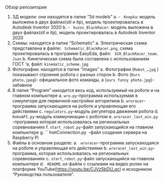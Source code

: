 Обзор репозитория
1.	3Д модели: они находятся в папке “3d models”
a.	  - `` Knopka``: модель выложена в двух файлах(stl и itp), модель проектировалась в  Autodesk Inventor 2020
b.	  - `` kuzov_BlackRacer``: модель выложена в двух файлах(stl и itp), модель проектировалась в  Autodesk Inventor 2020
2.	Схемы: находятся в папке “Schematic”
a.	Электрическая схема представлена в файле: `` Schematic_BlackRacer.png``, схема проектировалась в программе EasyEda, файл: `` SCH_BlackRacer_team. Json``
b.	 Кинетическая схема была составлена с использованием ГОСТ ‘а, файл: ``kinematic_scheme.jpg``
3.	Фотографии: находятся в папке “images”
a.	Фотографии (`` Robot_…jpg `` ) показывают строение робота с разных сторон
b.	Фото (`` Ours photo.jpeg ``)- официальное фото команды, а (`` ours funny photo.jpg ``)- забавное
4.	В папке “Program” находится весь код, используемый на роботе и на главном компьютере
a.	`` wro.py ``-программа используемая в симуляторе для первичной настройки алгоритмов
b.	`` wroracer ``-программа запускающаяся на роботе и управляющая его действиями
c.	`` regulators.py ``-модуль регулятора движения робота
d.	`` RoboAPI.py``-модуль коммуникации с роботом
e.	`` wroracer_last_win.py `` -программа которая использовалась на региональных соревнованиях
f.	`` start_robot.py ``-файл запускающийся на главном компьютере 
g.	`` InetConnection.py` `-файл создания сервера на Raspberry Pi
5.	Файлы в основном разделе:
a.	`` wroracer``-программа запускающаяся на роботе и управляющая его действиями
b.	``wroracer_last_win.py``-программа, которая использовалась на региональных соревнованиях
c.	``start_robot.py``-файл запускающийся на главном компьютере 
d.	`` README.md``-файли с ссылками на видео ролик на платформе YouTube(https://youtu.be/CJVz5bDU_gc) и исходником “Руководства пользователя”.

